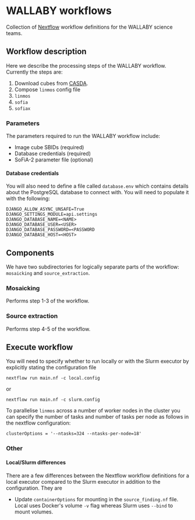 # WALLABY workflows

Collection of [Nextflow](https://www.nextflow.io/) workflow definitions for the WALLABY science teams.

## Workflow description

Here we describe the processing steps of the WALLABY workflow. Currently the steps are:
 
1. Download cubes from [CASDA](https://data.csiro.au/collections/domain/casdaObservation/search/).
2. Compose `linmos` config file
3. `linmos`
4. `sofia`
5. `sofiax`

### Parameters

The parameters required to run the WALLABY workflow include:

* Image cube SBIDs (required)
* Database credentials (required)
* SoFiA-2 parameter file (optional)

#### Database credentials

You will also need to define a file called `database.env` which contains details about the PostgreSQL database to connect with. You will need to populate it with the following:

```
DJANGO_ALLOW_ASYNC_UNSAFE=True
DJANGO_SETTINGS_MODULE=api.settings
DJANGO_DATABASE_NAME=<NAME>
DJANGO_DATABASE_USER=<USER>
DJANGO_DATABASE_PASSWORD=<PASSWORD
DJANGO_DATABASE_HOST=<HOST>
```

## Components

We have two subdirectories for logically separate parts of the workflow: `mosaicking` and `source_extraction`. 

### Mosaicking

Performs step 1-3 of the workflow.

### Source extraction

Performs step 4-5 of the workflow.

## Execute workflow

You will need to specify whether to run locally or with the Slurm executor by explicitly stating the configuration file

```
nextflow run main.nf -c local.config
```

or

```
nextflow run main.nf -c slurm.config
```

To parallelise `linmos` across a number of worker nodes in the cluster you can specify the number of tasks and number of tasks per node as follows in the nextflow configuration:

```
clusterOptions = '--ntasks=324 --ntasks-per-node=18'
```

### Other

#### Local/Slurm differences

There are a few differences between the Nextflow workflow definitions for a local executor compared to the Slurm executor in addition to the configuration. They are

* Update `containerOptions` for mounting in the `source_finding.nf` file. Local uses Docker's volume `-v` flag whereas Slurm uses `--bind` to mount volumes.
